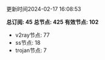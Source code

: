 更新时间2024-02-17 16:08:53

**总订阅: 45**
**总节点: 425**
**有效节点: 102**
- v2ray节点: 77
- ss节点: 18
- trojan节点: 7
